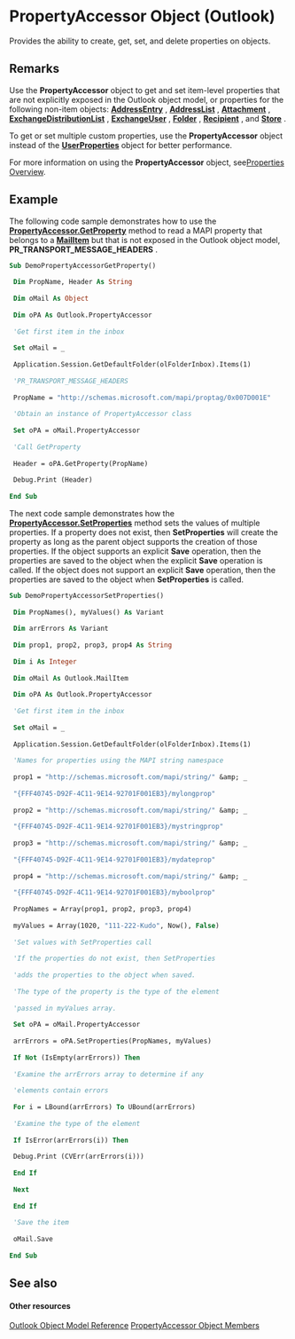 
# PropertyAccessor Object (Outlook)

Provides the ability to create, get, set, and delete properties on objects.


## Remarks

Use the  **PropertyAccessor** object to get and set item-level properties that are not explicitly exposed in the Outlook object model, or properties for the following non-item objects: **[AddressEntry](d4a0a85e-8bab-bc56-57bc-d70c3c570c8e.md)** , **[AddressList](84611afe-48b1-185b-df4b-0f004e7436ff.md)** , **[Attachment](3e11582b-ac90-0948-bc37-506570bb287b.md)** , **[ExchangeDistributionList](2830dfba-6c0a-a81f-6b98-92ac2aafb59d.md)** , **[ExchangeUser](6ec117d1-7fdb-aa36-b567-1242f8238df0.md)** , **[Folder](3cf6cda8-6d70-666e-2643-9d9c5b9cacfc.md)** , **[Recipient](8cee4d79-ec55-52a4-710b-6456944ca86d.md)** , and **[Store](1eb22fe9-8849-7476-5388-2515b48591b9.md)** .

To get or set multiple custom properties, use the  **PropertyAccessor** object instead of the **[UserProperties](20b49c86-d74f-9bda-382c-559af278c148.md)** object for better performance.

For more information on using the  **PropertyAccessor** object, see[Properties Overview](http://msdn.microsoft.com/library/242c9e89-a0c5-ff89-0d2a-410bd42a3461%28Office.15%29.aspx).


## Example

The following code sample demonstrates how to use the  **[PropertyAccessor.GetProperty](a5f3493b-f302-c7b6-f442-23a7605be1c1.md)** method to read a MAPI property that belongs to a **[MailItem](14197346-05d2-0250-fa4c-4a6b07daf25f.md)** but that is not exposed in the Outlook object model, **PR_TRANSPORT_MESSAGE_HEADERS** .


```vb
Sub DemoPropertyAccessorGetProperty() 
 
 Dim PropName, Header As String 
 
 Dim oMail As Object 
 
 Dim oPA As Outlook.PropertyAccessor 
 
 'Get first item in the inbox 
 
 Set oMail = _ 
 
 Application.Session.GetDefaultFolder(olFolderInbox).Items(1) 
 
 'PR_TRANSPORT_MESSAGE_HEADERS 
 
 PropName = "http://schemas.microsoft.com/mapi/proptag/0x007D001E" 
 
 'Obtain an instance of PropertyAccessor class 
 
 Set oPA = oMail.PropertyAccessor 
 
 'Call GetProperty 
 
 Header = oPA.GetProperty(PropName) 
 
 Debug.Print (Header) 
 
End Sub
```

The next code sample demonstrates how the  **[PropertyAccessor.SetProperties](bf7c86da-5146-9567-5b7e-3e5e63ee5587.md)** method sets the values of multiple properties. If a property does not exist, then **SetProperties** will create the property as long as the parent object supports the creation of those properties. If the object supports an explicit **Save** operation, then the properties are saved to the object when the explicit **Save** operation is called. If the object does not support an explicit **Save** operation, then the properties are saved to the object when **SetProperties** is called.




```vb
Sub DemoPropertyAccessorSetProperties() 
 
 Dim PropNames(), myValues() As Variant 
 
 Dim arrErrors As Variant 
 
 Dim prop1, prop2, prop3, prop4 As String 
 
 Dim i As Integer 
 
 Dim oMail As Outlook.MailItem 
 
 Dim oPA As Outlook.PropertyAccessor 
 
 'Get first item in the inbox 
 
 Set oMail = _ 
 
 Application.Session.GetDefaultFolder(olFolderInbox).Items(1) 
 
 'Names for properties using the MAPI string namespace 
 
 prop1 = "http://schemas.microsoft.com/mapi/string/" &amp; _ 
 
 "{FFF40745-D92F-4C11-9E14-92701F001EB3}/mylongprop" 
 
 prop2 = "http://schemas.microsoft.com/mapi/string/" &amp; _ 
 
 "{FFF40745-D92F-4C11-9E14-92701F001EB3}/mystringprop" 
 
 prop3 = "http://schemas.microsoft.com/mapi/string/" &amp; _ 
 
 "{FFF40745-D92F-4C11-9E14-92701F001EB3}/mydateprop" 
 
 prop4 = "http://schemas.microsoft.com/mapi/string/" &amp; _ 
 
 "{FFF40745-D92F-4C11-9E14-92701F001EB3}/myboolprop" 
 
 PropNames = Array(prop1, prop2, prop3, prop4) 
 
 myValues = Array(1020, "111-222-Kudo", Now(), False) 
 
 'Set values with SetProperties call 
 
 'If the properties do not exist, then SetProperties 
 
 'adds the properties to the object when saved. 
 
 'The type of the property is the type of the element 
 
 'passed in myValues array. 
 
 Set oPA = oMail.PropertyAccessor 
 
 arrErrors = oPA.SetProperties(PropNames, myValues) 
 
 If Not (IsEmpty(arrErrors)) Then 
 
 'Examine the arrErrors array to determine if any 
 
 'elements contain errors 
 
 For i = LBound(arrErrors) To UBound(arrErrors) 
 
 'Examine the type of the element 
 
 If IsError(arrErrors(i)) Then 
 
 Debug.Print (CVErr(arrErrors(i))) 
 
 End If 
 
 Next 
 
 End If 
 
 'Save the item 
 
 oMail.Save 
 
End Sub
```


## See also


#### Other resources


[Outlook Object Model Reference](http://msdn.microsoft.com/library/73221b13-d8d8-99b8-3394-b95dbbfd5ddc%28Office.15%29.aspx)
[PropertyAccessor Object Members](3356e345-8878-0ed7-6783-1e49ddecc066.md)
